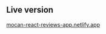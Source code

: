 ## Live version

[mocan-react-reviews-app.netlify.app](https://mocan-react-reviews-app.netlify.app/)

